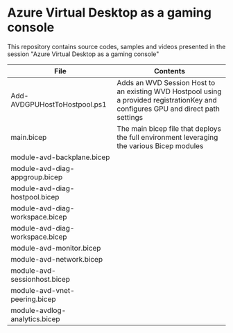 #  Azure Virtual Desktop as a gaming console
This repository contains source codes, samples and videos presented in the session "Azure Virtual Desktop as a gaming console"

File | Contents
------------------------------- | -------------
Add-AVDGPUHostToHostpool.ps1 | Adds an WVD Session Host to an existing WVD Hostpool using a provided registrationKey and configures GPU and direct path settings
main.bicep | The main bicep file that deploys the full environment leveraging the various Bicep modules
module-avd-backplane.bicep | 
module-avd-diag-appgroup.bicep | 
module-avd-diag-hostpool.bicep |
module-avd-diag-workspace.bicep | 
module-avd-diag-workspace.bicep | 
module-avd-monitor.bicep |
module-avd-network.bicep |
module-avd-sessionhost.bicep |
module-avd-vnet-peering.bicep |
module-avdlog-analytics.bicep |

